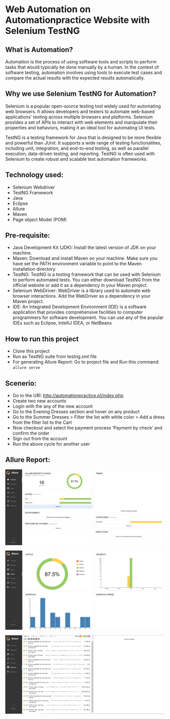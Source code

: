 # Web Automation on Automationpractice Website with Selenium TestNG

## What is Automation?

Automation is the process of using software tools and scripts to perform tasks that would typically be done manually by a human. In the context of software testing, automation involves using tools to execute test cases and compare the actual results with the expected results automatically.

## Why we use Selenium TestNG for Automation?

Selenium is a popular open-source testing tool widely used for automating web browsers. It allows developers and testers to automate web-based applications' testing across multiple browsers and platforms. Selenium provides a set of APIs to interact with web elements and manipulate their properties and behaviors, making it an ideal tool for automating UI tests.

TestNG is a testing framework for Java that is designed to be more flexible and powerful than JUnit. It supports a wide range of testing functionalities, including unit, integration, and end-to-end testing, as well as parallel execution, data-driven testing, and reporting. TestNG is often used with Selenium to create robust and scalable test automation frameworks.

## Technology used:
- Selenium Webdriver
- TestNG Framework
- Java
- Eclipse
- Allure
- Maven
- Page object Model (POM)

## Pre-requisite:
- Java Development Kit (JDK): Install the latest version of JDK on your machine.
- Maven: Download and install Maven on your machine. Make sure you have set the PATH environment variable to point to the Maven installation directory.
- TestNG: TestNG is a testing framework that can be used with Selenium to perform automated tests. You can either download TestNG from the official website or add it  as a dependency in your Maven project.
- Selenium WebDriver: WebDriver is a library used to automate web browser interactions. Add the WebDriver as a dependency in your Maven project.
- IDE: An Integrated Development Environment (IDE) is a software application that provides comprehensive facilities to computer programmers for software development. You can use any of the popular IDEs such as Eclipse, IntelliJ IDEA, or NetBeans

## How to run this project

- Clone this project
- Run as TestNG suite from testng.xml file
- For generating Allure Report:
  Go to project file and Run this command: ```allure serve```

## Scenerio:

- Go to the URl: http://automationpractice.pl/index.php
- Create two new accounts
- Login with the any of the new account
- Go to the Evening Dresses section and hover on any product
- Go to the Summer Dresses > Filter the list with white color > Add a dress from the filter list to the Cart
- Now checkout and select the payment process ‘Payment by check’ and confirm the order
- Sign out from the account
- Run the above cycle for another user

## Allure Report:

![](https://raw.githubusercontent.com/Mahir-Afsar/Web-Automation-on-automationpractice-Website-with-Selenium-TestNG/main/Allure_Overview.png)


![](https://raw.githubusercontent.com/Mahir-Afsar/Web-Automation-on-automationpractice-Website-with-Selenium-TestNG/main/Allure_Graphs.png)


![](https://raw.githubusercontent.com/Mahir-Afsar/Web-Automation-on-automationpractice-Website-with-Selenium-TestNG/main/Allure_behaviors.png)

